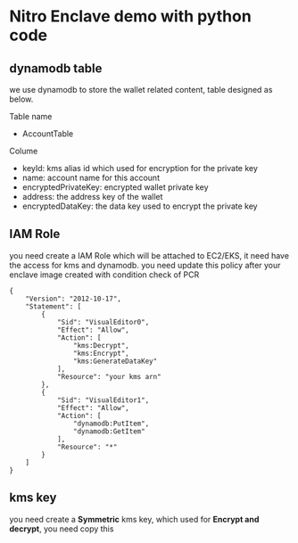 # Nitro Enclave demo with python code

## dynamodb table 
we use dynamodb to store the wallet related content, table designed as below.

Table name
- AccountTable

Colume
- keyId: kms alias id which used for encryption for the private key
- name: account name for this account
- encryptedPrivateKey: encrypted wallet private key
- address: the address key of the wallet
- encryptedDataKey: the data key used to encrypt the private key


## IAM Role
you need create a IAM Role which will be attached to EC2/EKS, it need have the access for kms and dynamodb. you need update this policy after your enclave image created with condition check of PCR
```
{
    "Version": "2012-10-17",
    "Statement": [
        {
            "Sid": "VisualEditor0",
            "Effect": "Allow",
            "Action": [
                "kms:Decrypt",
                "kms:Encrypt",
                "kms:GenerateDataKey"
            ],
            "Resource": "your kms arn"
        },
        {
            "Sid": "VisualEditor1",
            "Effect": "Allow",
            "Action": [
                "dynamodb:PutItem",
                "dynamodb:GetItem"
            ],
            "Resource": "*"
        }
    ]
}
```

## kms key
you need create a **Symmetric** kms key, which used for **Encrypt and decrypt**, you need copy this
